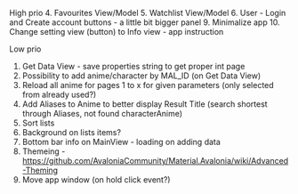 High prio
4. Favourites View/Model
5. Watchlist View/Model 
6. User - Login and Create account buttons - a little bit bigger panel
9. Minimalize app
10. Change setting view (button) to Info view - app instruction

Low prio
1. Get Data View - save properties string to get proper int page
2. Possibility to add anime/character by MAL_ID (on Get Data View)
3. Reload all anime for pages 1 to x for given parameters (only selected from already used?) 
3. Add Aliases to Anime to better display Result Title (search shortest through Aliases, not found characterAnime)
4. Sort lists
3. Background on lists items? 
4. Bottom bar info on MainView - loading on adding data
5. Themeing - https://github.com/AvaloniaCommunity/Material.Avalonia/wiki/Advanced-Theming
6. Move app window (on hold click event?) 
